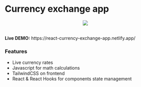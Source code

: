 # Currency exchange app 
<p align="center">
  <img src="https://github.com/devdanilov/react-tailwind-currency-exchange-app/blob/assets/exchange-currency-app.gif" />
</p>
<br/>
<b>Live DEMO:</b> https://react-currency-exchange-app.netlify.app/

### Features
- Live currency rates
- Javascript for math calculations
- TailwindCSS on frontend
- React & React Hooks for components state management
